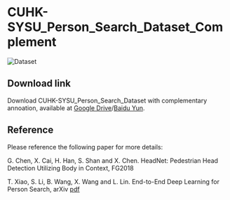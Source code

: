 # CUHK-SYSU\_Person\_Search\_Dataset\_Complement

![Dataset](https://raw.githubusercontent.com/Dataset-VIPL-CAS/CUHK-SYSU_Person_Search_Dataset_Complement/master/fig.jpg)


## Download link

Download CUHK-SYSU\_Person\_Search\_Dataset with complementary annoation, available at <a href="https://drive.google.com/file/d/1cVUZvt_UgO1EFAll64OT9FveGdj8BE7o/view?usp=sharing">Google Drive</a>/<a href="https://pan.baidu.com/s/1jJoeYzG">Baidu Yun</a>.

## Reference

Please reference the following paper for more details:


G. Chen, X. Cai, H. Han, S. Shan and X. Chen. HeadNet: Pedestrian Head Detection Utilizing Body in Context, FG2018

T. Xiao, S. Li, B. Wang, X. Wang and L. Lin. End-to-End Deep Learning for Person Search, arXiv <a href="http://www.ee.cuhk.edu.hk/~xgwang/PS/paper.pdf">pdf</a>
